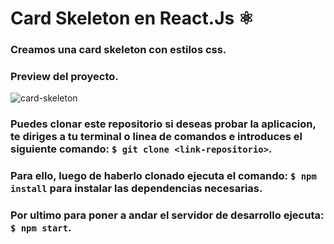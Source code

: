 # Card Skeleton en React.Js ⚛
### Creamos una card skeleton con estilos css.
### Preview del proyecto.
![card-skeleton](https://dev-to-uploads.s3.amazonaws.com/uploads/articles/2zkkfbgffibz3ejanz7j.png)

### Puedes clonar este repositorio si deseas probar la aplicacion, te diriges a tu terminal o linea de comandos e introduces el siguiente comando: `$ git clone <link-repositorio>`.

### Para ello, luego de haberlo clonado ejecuta el comando: `$ npm install` para instalar las dependencias necesarias.

### Por ultimo para poner a andar el servidor de desarrollo ejecuta: `$ npm start`.